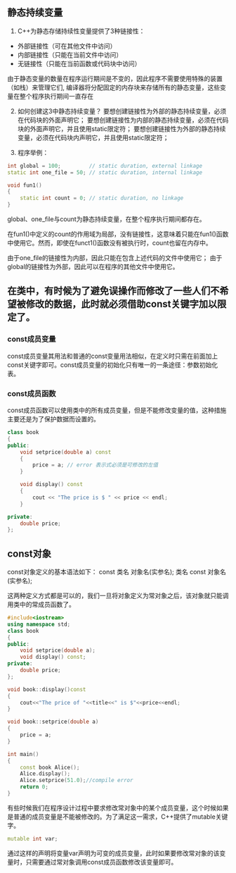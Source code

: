 ## 静态持续变量
1. C++为静态存储持续性变量提供了3种链接性：
* 外部链接性（可在其他文件中访问）
* 内部链接性（只能在当前文件中访问）
* 无链接性（只能在当前函数或代码块中访问）
	
由于静态变量的数量在程序运行期间是不变的，因此程序不需要使用特殊的装置（如栈）来管理它们, 编译器将分配固定的内存块来存储所有的静态变量，这些变量在整个程序执行期间一直存在

2. 如何创建这3中静态持续变量？
要想创建链接性为外部的静态持续变量，必须在代码块的外面声明它； 
要想创建链接性为内部的静态持续变量，必须在代码块的外面声明它，并且使用static限定符； 
要想创建链接性为外部的静态持续变量，必须在代码块内声明它，并且使用static限定符；

3. 程序举例： 
```cpp
int global = 100;         // static duration, external linkage
static int one_file = 50; // static duration, internal linkage

void fun1()
{
    static int count = 0; // static duration, no linkage
}
```
global、one_file与count为静态持续变量，在整个程序执行期间都存在。 

在fun1()中定义的count的作用域为局部，没有链接性，这意味着只能在fun1()函数中使用它。然而，即使在funct1()函数没有被执行时，count也留在内存中。 

由于one_file的链接性为内部，因此只能在包含上述代码的文件中使用它；
由于global的链接性为外部，因此可以在程序的其他文件中使用它。 


## 在类中，有时候为了避免误操作而修改了一些人们不希望被修改的数据，此时就必须借助const关键字加以限定了。

### const成员变量
const成员变量其用法和普通的const变量用法相似，在定义时只需在前面加上const关键字即可。const成员变量的初始化只有唯一的一条途径：参数初始化表。

### const成员函数
const成员函数可以使用类中的所有成员变量，但是不能修改变量的值，这种措施主要还是为了保护数据而设置的。
```cpp
class book
{
public:
    void setprice(double a) const
    {
        price = a; // error 表示式必须是可修改的左值
    }

    void display() const
    {
        cout << "The price is $ " << price << endl;
    }

private:
    double price;
};
```

## const对象
const对象定义的基本语法如下：
    const 类名 对象名(实参名);
    类名 const 对象名(实参名);

这两种定义方式都是可以的，我们一旦将对象定义为常对象之后，该对象就只能调用类中的常成员函数了。

```cpp
#include<iostream>
using namespace std;
class book
{
public:
    void setprice(double a);
    void display() const;
private:
    double price;
};

void book::display()const
{
    cout<<"The price of "<<title<<" is $"<<price<<endl;
}

void book::setprice(double a)
{
    price = a;
}

int main()
{
    const book Alice();
    Alice.display();
    Alice.setprice(51.0);//compile error
    return 0;
}
```


有些时候我们在程序设计过程中要求修改常对象中的某个成员变量，这个时候如果是普通的成员变量是不能被修改的。为了满足这一需求，C++提供了mutable关键字。
```cpp
mutable int var;
```
通过这样的声明将变量var声明为可变的成员变量，此时如果要修改常对象的该变量时，只需要通过常对象调用const成员函数修改该变量即可。

